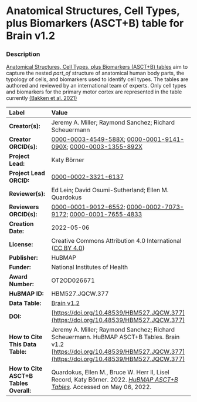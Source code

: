 # Anatomical Structures, Cell Types, plus Biomarkers (ASCT+B) table for Brain v1.2

### Description
[Anatomical Structures, Cell Types, plus Biomarkers (ASCT+B) tables](https://hubmapconsortium.github.io/ccf/pages/ccf-anatomical-structures.html) aim to capture the nested *part_of* structure of anatomical human body parts, the typology of cells, and biomarkers used to identify cell types. The tables are authored and reviewed by an international team of experts. Only cell types and biomarkers for the primary motor cortex are represented in the table currently [(Bakken et al. 2021)](https://doi.org/10.1038/s41586-021-03465-8.)

| Label | Value |
| :------------- |:-------------|
| **Creator(s):** | Jeremy A. Miller; Raymond Sanchez; Richard Scheuermann |
| **Creator ORCID(s):** | [0000-0003-4549-588X](https://orcid.org/0000-0003-4549-588X); [0000-0001-9141-090X](https://orcid.org/0000-0001-9141-090X); [0000-0003-1355-892X ](https://orcid.org/0000-0003-1355-892X)|
| **Project Lead:** | Katy B&ouml;rner |
| **Project Lead ORCID:** | [0000-0002-3321-6137](https://orcid.org/0000-0002-3321-6137) |
| **Reviewer(s):** | Ed Lein; David Osumi-Sutherland; Ellen M. Quardokus 
| **Reviewers ORCID(s):** |[0000-0001-9012-6552](https://orcid.org/0000-0001-9012-6552); [0000-0002-7073-9172](https://orcid.org/0000-0002-7073-9172); [0000-0001-7655-4833](https://orcid.org/0000-0001-7655-4833)|
| **Creation Date:** | 2022-05-06 |
| **License:** | Creative Commons Attribution 4.0 International ([CC BY 4.0](https://creativecommons.org/licenses/by/4.0/)) |
| **Publisher:** | HuBMAP |
| **Funder:** | National Institutes of Health |
| **Award Number:** | OT2OD026671 |
| **HuBMAP ID:** | HBM527.JQCW.377 |
| **Data Table:** |[Brain v1.2](https://hubmapconsortium.github.io/ccf-releases/v1.2/asct-b/ASCT-B_Allen_Brain.csv)|
| **DOI:** | [https://doi.org/10.48539/HBM527.JQCW.377](https://doi.org/10.48539/HBM527.JQCW.377) |
| **How to Cite This Data Table:** |  Jeremy A. Miller; Raymond Sanchez; Richard Scheuermann. HuBMAP ASCT+B Tables. Brain v1.2 [https://doi.org/10.48539/HBM527.JQCW.377](https://doi.org/10.48539/HBM527.JQCW.377)|
| **How to Cite ASCT+B Tables Overall:** | Quardokus, Ellen M., Bruce W. Herr II, Lisel Record, Katy B&ouml;rner. 2022. [*HuBMAP ASCT+B Tables*](https://hubmapconsortium.github.io/ccf/pages/ccf-anatomical-structures.html). Accessed on May 06, 2022. |
